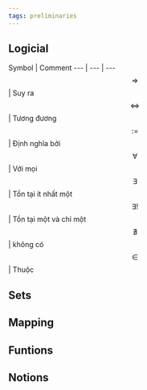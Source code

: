 ```yaml
---
tags: preliminaries
---
```


## Logicial

Symbol | Comment
--- | --- | ---
$$ \Rightarrow $$ | Suy ra
$$ \Leftrightarrow $$ | Tương đương
$$ := $$ | Định nghĩa bởi
$$ \forall $$ | Với mọi
$$ \exists $$ | Tồn tại ít nhất một
$$ \exists! $$ | Tồn tại một và chỉ một
$$ \nexists $$ | không có
$$ \in $$ | Thuộc



## Sets

## Mapping

## Funtions

## Notions

